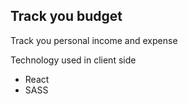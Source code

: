 ## Track you budget 

Track you personal income and expense

Technology used in client side
- React 
- SASS 